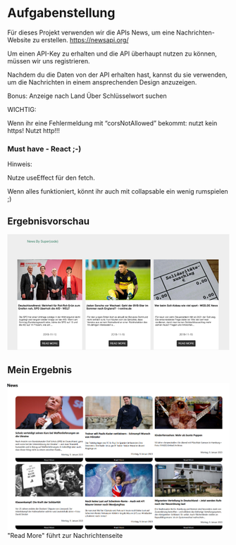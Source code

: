 # Aufgabenstellung


Für dieses Projekt verwenden wir die APIs News, um eine Nachrichten-Website zu erstellen.
https://newsapi.org/

Um einen API-Key zu erhalten und die API überhaupt nutzen zu können, müssen wir uns registrieren.

Nachdem du die Daten von der API erhalten hast, kannst du sie verwenden, um die Nachrichten in einem ansprechenden Design anzuzeigen.



Bonus: 
Anzeige nach Land
Über Schlüsselwort suchen

WICHTIG:

Wenn ihr eine Fehlermeldung mit “corsNotAllowed” bekommt:
nutzt kein https! Nutzt http!!!

### Must have - React ;-)

Hinweis:

Nutze useEffect für den fetch.


Wenn alles funktioniert, könnt ihr auch mit collapsable ein wenig rumspielen ;)


## Ergebnisvorschau

![Alt text](public/assets/img/Screenshot%202023-01-09%20205350.png)

## Mein Ergebnis

![Alt text](public/assets/img/Screenshot%202023-01-09%20205439.png)
"Read More" führt zur Nachrichtenseite